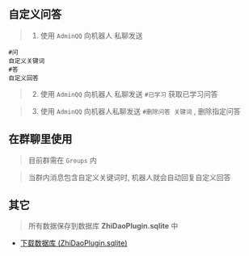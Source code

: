 



## 自定义问答

> 1. 使用 `AdminQQ` 向机器人 私聊发送 

```
#问 
自定义关键词   
#答 
自定义回答
```

> 2. 使用 `AdminQQ` 向机器人 私聊发送 `#已学习` 获取已学习问答

> 3. 使用 `AdminQQ` 向机器人私聊发送 `#删除问答 关键词` , 删除指定问答


## 在群聊里使用

> 目前群需在 `Groups` 内

> 当群内消息包含自定义关键词时, 机器人就会自动回复自定义回答








## 其它

> 所有数据保存到数据库 **ZhiDaoPlugin.sqlite** 中

- [下载数据库 (ZhiDaoPlugin.sqlite)](/Plugins/ZhiDaoPlugin/Download)

